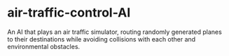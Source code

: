 # air-traffic-control-AI
An AI that plays an air traffic simulator, routing randomly generated planes to their destinations while avoiding collisions with each other and environmental obstacles.
